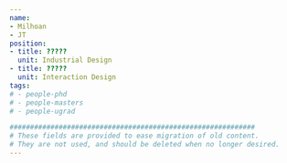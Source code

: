 ```yaml
---
name:
- Milhoan
- JT
position:
- title: ?????
  unit: Industrial Design
- title: ?????
  unit: Interaction Design
tags:
# - people-phd
# - people-masters
# - people-ugrad

############################################################
# These fields are provided to ease migration of old content.
# They are not used, and should be deleted when no longer desired.
---
```

